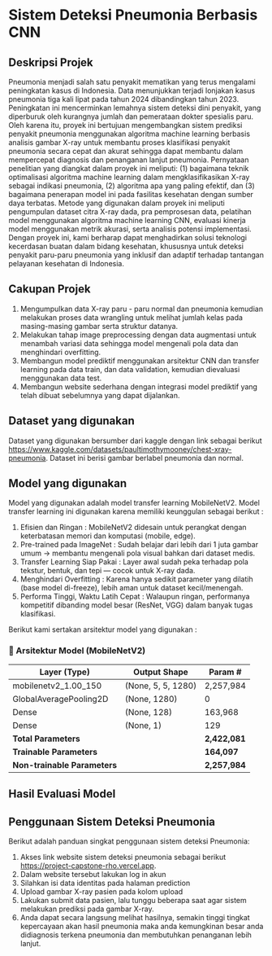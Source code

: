 # Sistem Deteksi Pneumonia Berbasis CNN 

## Deskripsi Projek
Pneumonia menjadi salah satu penyakit mematikan yang terus mengalami peningkatan kasus di Indonesia. Data menunjukkan terjadi lonjakan kasus pneumonia tiga kali lipat pada tahun 2024 dibandingkan tahun 2023. Peningkatan ini mencerminkan lemahnya sistem deteksi dini penyakit, yang diperburuk oleh kurangnya jumlah dan pemerataan dokter spesialis paru. Oleh karena itu, proyek ini bertujuan mengembangkan sistem prediksi penyakit pneumonia menggunakan algoritma machine learning berbasis analisis gambar X-ray untuk membantu proses klasifikasi penyakit pneumonia secara cepat dan akurat sehingga dapat membantu dalam mempercepat diagnosis dan penanganan lanjut pneumonia. Pernyataan penelitian yang diangkat dalam proyek ini meliputi: (1) bagaimana teknik optimalisasi algoritma machine learning dalam mengklasifikasikan X-ray sebagai indikasi pneumonia, (2) algoritma apa yang paling efektif, dan (3) bagaimana penerapan model ini pada fasilitas kesehatan dengan sumber daya terbatas. Metode yang digunakan dalam proyek ini meliputi pengumpulan dataset citra X-ray dada, pra pemprosesan data, pelatihan model menggunakan algoritma machine learning CNN, evaluasi kinerja model menggunakan metrik akurasi, serta analisis potensi implementasi. Dengan proyek ini, kami berharap dapat menghadirkan solusi teknologi kecerdasan buatan dalam bidang kesehatan, khususnya untuk deteksi penyakit paru-paru pneumonia yang inklusif dan adaptif terhadap tantangan pelayanan kesehatan di Indonesia.

## Cakupan Projek
1. Mengumpulkan data X-ray paru - paru normal dan pneumonia kemudian melakukan proses data wrangling untuk melihat jumlah kelas pada masing-masing gambar serta struktur datanya.
2. Melakukan tahap image preprocessing dengan data augmentasi untuk menambah variasi data sehingga model mengenali pola data dan menghindari overfitting.
3. Membangun model prediktif menggunakan arsitektur CNN dan transfer learning pada data train, dan data validation, kemudian dievaluasi menggunakan data test.
4. Membangun website sederhana dengan integrasi model prediktif yang telah dibuat sebelumnya yang dapat dijalankan.  

## Dataset yang digunakan
Dataset yang digunakan bersumber dari kaggle dengan link sebagai berikut https://www.kaggle.com/datasets/paultimothymooney/chest-xray-pneumonia. Dataset ini berisi gambar berlabel pneumonia dan normal. 

## Model yang digunakan
Model yang digunakan adalah model transfer learning MobileNetV2. Model transfer learning ini digunakan karena memiliki keunggulan sebagai berikut : 
1. Efisien dan Ringan : MobileNetV2 didesain untuk perangkat dengan keterbatasan memori dan komputasi (mobile, edge).
2. Pre-trained pada ImageNet : Sudah belajar dari lebih dari 1 juta gambar umum → membantu mengenali pola visual bahkan dari dataset medis.
3. Transfer Learning Siap Pakai : Layer awal sudah peka terhadap pola tekstur, bentuk, dan tepi — cocok untuk X-ray dada.
4. Menghindari Overfitting : Karena hanya sedikit parameter yang dilatih (base model di-freeze), lebih aman untuk dataset kecil/menengah. 
5. Performa Tinggi, Waktu Latih Cepat : Walaupun ringan, performanya kompetitif dibanding model besar (ResNet, VGG) dalam banyak tugas klasifikasi.

Berikut kami sertakan arsitektur model yang digunakan : 
### 🧠 Arsitektur Model (MobileNetV2)

| Layer (Type)                | Output Shape       | Param #    |
|----------------------------|--------------------|------------|
| mobilenetv2_1.00_150       | (None, 5, 5, 1280)  | 2,257,984  |
| GlobalAveragePooling2D     | (None, 1280)        | 0          |
| Dense                      | (None, 128)         | 163,968    |
| Dense                      | (None, 1)           | 129        |
| **Total Parameters**       |                    | **2,422,081** |
| **Trainable Parameters**   |                    | **164,097**  |
| **Non-trainable Parameters** |                  | **2,257,984** |

## Hasil Evaluasi Model


## Penggunaan Sistem Deteksi Pneumonia
Berikut adalah panduan singkat penggunaan sistem deteksi Pneumonia: 
1. Akses link website sistem deteksi pneumonia sebagai berikut https://project-capstone-rho.vercel.app.
2. Dalam website tersebut lakukan log in akun
3. Silahkan isi data identitas pada halaman prediction
4. Upload gambar X-ray pasien pada kolom upload
5. Lakukan submit data pasien, lalu tunggu beberapa saat agar sistem melakukan prediksi pada gambar X-ray.
6. Anda dapat secara langsung melihat hasilnya, semakin tinggi tingkat kepercayaan akan hasil pneumonia maka anda kemungkinan besar anda didiagnosis terkena pneumonia dan membutuhkan penanganan lebih lanjut. 
